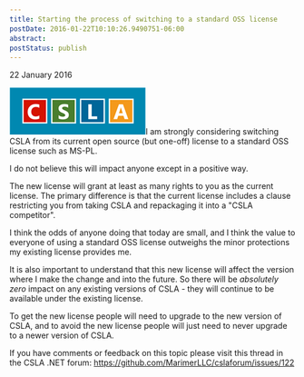 ```yaml
---
title: Starting the process of switching to a standard OSS license
postDate: 2016-01-22T10:10:26.9490751-06:00
abstract: 
postStatus: publish
---
```

22 January 2016

[![csla win8_compact](binary/Open-Live-Writer/Starting-the-process-of-switching-to-a-s_8EE9/csla%20win8_compact_thumb.png "csla win8_compact")](binary/Open-Live-Writer/Starting-the-process-of-switching-to-a-s_8EE9/csla%20win8_compact_2.png)I am strongly considering switching CSLA from its current open source (but one-off) license to a standard OSS license such as MS-PL.

I do not believe this will impact anyone except in a positive way.

The new license will grant at least as many rights to you as the current license. The primary difference is that the current license includes a clause restricting you from taking CSLA and repackaging it into a "CSLA competitor".

I think the odds of anyone doing that today are small, and I think the value to everyone of using a standard OSS license outweighs the minor protections my existing license provides me.

It is also important to understand that this new license will affect the version where I make the change and into the future. So there will be *absolutely zero* impact on any existing versions of CSLA - they will continue to be available under the existing license.

To get the new license people will need to upgrade to the new version of CSLA, and to avoid the new license people will just need to never upgrade to a newer version of CSLA.

If you have comments or feedback on this topic please visit this thread in the CSLA .NET forum: https://github.com/MarimerLLC/cslaforum/issues/122
